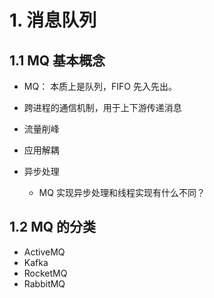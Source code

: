 # 1. 消息队列

 ## 1.1 MQ 基本概念

* MQ： 本质上是队列，FIFO 先入先出。
* 跨进程的通信机制，用于上下游传递消息

* 流量削峰
* 应用解耦
* 异步处理
  * MQ 实现异步处理和线程实现有什么不同？



## 1.2 MQ 的分类

* ActiveMQ
* Kafka
* RocketMQ
* RabbitMQ

